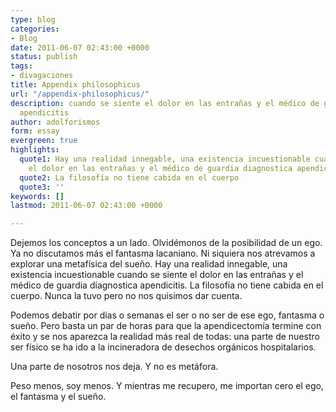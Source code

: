 ```yaml
---
type: blog
categories:
- Blog
date: 2011-06-07 02:43:00 +0000
status: publish
tags:
- divagaciones
title: Appendix philosophicus
url: "/appendix-philosophicus/"
description: cuando se siente el dolor en las entrañas y el médico de guardia diagnostica
  apendicitis
author: adolforismos
form: essay
evergreen: true
highlights:
  quote1: Hay una realidad innegable, una existencia incuestionable cuando se siente
    el dolor en las entrañas y el médico de guardia diagnostica apendicitis
  quote2: La filosofía no tiene cabida en el cuerpo
  quote3: ''
keywords: []
lastmod: 2011-06-07 02:43:00 +0000

---
```

Dejemos los conceptos a un lado. Olvidémonos de la posibilidad de un ego. Ya no discutamos más el fantasma lacaniano. Ni siquiera nos atrevamos a explorar una metafísica del sueño. Hay una realidad innegable, una existencia incuestionable cuando se siente el dolor en las entrañas y el médico de guardia diagnostica apendicitis. La filosofía no tiene cabida en el cuerpo. Nunca la tuvo pero no nos quisimos dar cuenta.

Podemos debatir por días o semanas el ser o no ser de ese ego, fantasma o sueño. Pero basta un par de horas para que la apendicectomía termine con éxito y se nos aparezca la realidad más real de todas: una parte de nuestro ser físico se ha ido a la incineradora de desechos orgánicos hospitalarios.

Una parte de nosotros nos deja. Y no es metáfora.

Peso menos, soy menos. Y mientras me recupero, me importan cero el ego, el fantasma y el sueño.

